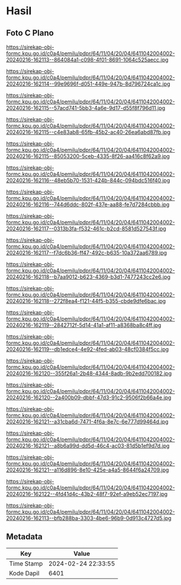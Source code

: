 # Hasil

## Foto C Plano

https://sirekap-obj-formc.kpu.go.id/c0a4/pemilu/pdpr/64/11/04/20/04/6411042004002-20240216-162113--864084a1-c098-4f01-8691-1064c525aecc.jpg

https://sirekap-obj-formc.kpu.go.id/c0a4/pemilu/pdpr/64/11/04/20/04/6411042004002-20240216-162114--99e9696f-d051-449e-947b-8d796724ca1c.jpg

https://sirekap-obj-formc.kpu.go.id/c0a4/pemilu/pdpr/64/11/04/20/04/6411042004002-20240216-162115--57acd741-5bb3-4a6e-9d17-d55f8f796d11.jpg

https://sirekap-obj-formc.kpu.go.id/c0a4/pemilu/pdpr/64/11/04/20/04/6411042004002-20240216-162115--c4e83ab8-65fb-45b2-ac40-26ea6abd87fb.jpg

https://sirekap-obj-formc.kpu.go.id/c0a4/pemilu/pdpr/64/11/04/20/04/6411042004002-20240216-162115--85053200-5ceb-4335-8f26-aa416c8f62a9.jpg

https://sirekap-obj-formc.kpu.go.id/c0a4/pemilu/pdpr/64/11/04/20/04/6411042004002-20240216-162116--48eb5b70-1531-424b-844c-094bdc516f40.jpg

https://sirekap-obj-formc.kpu.go.id/c0a4/pemilu/pdpr/64/11/04/20/04/6411042004002-20240216-162116--744d6ddc-802f-437e-aa88-fe7d7284cbbb.jpg

https://sirekap-obj-formc.kpu.go.id/c0a4/pemilu/pdpr/64/11/04/20/04/6411042004002-20240216-162117--0313b3fa-f532-461c-b2cd-8581d527543f.jpg

https://sirekap-obj-formc.kpu.go.id/c0a4/pemilu/pdpr/64/11/04/20/04/6411042004002-20240216-162117--f7dc6b36-ff47-492c-b635-10a372aa6789.jpg

https://sirekap-obj-formc.kpu.go.id/c0a4/pemilu/pdpr/64/11/04/20/04/6411042004002-20240216-162118--b7aa9012-b623-4369-b3d1-7477243cc2e6.jpg

https://sirekap-obj-formc.kpu.go.id/c0a4/pemilu/pdpr/64/11/04/20/04/6411042004002-20240216-162118--272f8ea4-f121-44f5-b355-cbde9dfe6bac.jpg

https://sirekap-obj-formc.kpu.go.id/c0a4/pemilu/pdpr/64/11/04/20/04/6411042004002-20240216-162119--2842712f-5d14-41a1-af11-a8368ba8c4ff.jpg

https://sirekap-obj-formc.kpu.go.id/c0a4/pemilu/pdpr/64/11/04/20/04/6411042004002-20240216-162119--db1edce4-4e92-4fed-ab03-48cf0384f5cc.jpg

https://sirekap-obj-formc.kpu.go.id/c0a4/pemilu/pdpr/64/11/04/20/04/6411042004002-20240216-162120--355f26a1-2b48-4344-8adb-9b2edd700182.jpg

https://sirekap-obj-formc.kpu.go.id/c0a4/pemilu/pdpr/64/11/04/20/04/6411042004002-20240216-162120--2a400b09-dbbf-47d3-91c2-9506f2b66a4e.jpg

https://sirekap-obj-formc.kpu.go.id/c0a4/pemilu/pdpr/64/11/04/20/04/6411042004002-20240216-162121--a31cba6d-7471-4f6a-8e7c-6e777d99464d.jpg

https://sirekap-obj-formc.kpu.go.id/c0a4/pemilu/pdpr/64/11/04/20/04/6411042004002-20240216-162121--a8b6a99d-dd5d-46c4-ac03-81d5b1ef9d7d.jpg

https://sirekap-obj-formc.kpu.go.id/c0a4/pemilu/pdpr/64/11/04/20/04/6411042004002-20240216-162121--a116d896-8e10-425e-a4a5-8644f6a24709.jpg

https://sirekap-obj-formc.kpu.go.id/c0a4/pemilu/pdpr/64/11/04/20/04/6411042004002-20240216-162122--4fd41d4c-43b2-48f7-92ef-a9eb52ec7197.jpg

https://sirekap-obj-formc.kpu.go.id/c0a4/pemilu/pdpr/64/11/04/20/04/6411042004002-20240216-162113--bfb288ba-3303-4be6-96b9-0d913c4727d5.jpg


## Metadata

| Key        | Value               |
| ---------- | ------------------- |
| Time Stamp | 2024-02-24 22:33:55 |
| Kode Dapil | 6401                |



